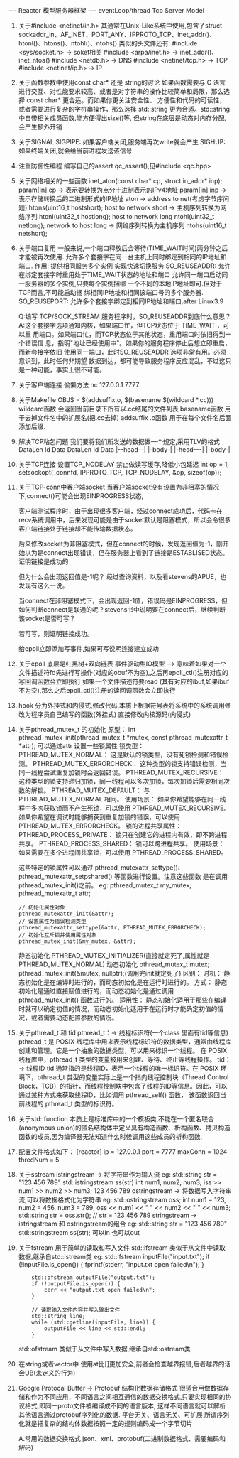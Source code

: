 --- Reactor 模型服务器框架 ---
eventLoop/thread Tcp Server Model

1. 关于#include <netinet/in.h> 
    其通常在Unix-Like系统中使用,包含了struct sockaddr_in、AF_INET、PORT_ANY、IPPROTO_TCP、inet_addr()、htonl()、htons()、ntohl()、ntohs()
    类似的头文件还有:
        #include <sys/socket.h> -> soket相关
        #include <arpa/inet.h>  -> inet_addr()、inet_ntoa()
        #include <netdb.h> -> DNS
        #include <netinet/tcp.h> -> TCP
        #include <netinet/ip.h> -> IP

2. 关于函数参数中使用const char* 还是 string的讨论
    如果函数需要与 C 语言进行交互、对性能要求较高、或者是对字符串的操作比较简单和局限，那么选择 const char* 更合适。而如果你更关注安全性、
    方便性和代码的可读性，或者需要进行复杂的字符串操作，那么选择 std::string 更为合适。std::string中自带相关成员函数,能方便得出size()等,
    但string在底层是动态对内存分配,会产生额外开销

3. 关于SIGNAL
    SIGPIPE: 如果客户端关闭,服务端再次write就会产生
    SIGHUP:如果终端关闭,就会给当前进程发送该信号

4. 注重防御性编程
    编写自己的assert qc_assert(),见#include <qc.hpp>

5. 关于网络相关的一些函数
    inet_aton(const char* cp, struct in_addr* inp);
        param[in] cp -> 表示要转换为点分十进制表示的IPv4地址
        param[in] inp -> 表示存储转换后的二进制形式的IP地址
        aton -> address to net(考虑字节序问题)
    htons(uint16_t hostshort);
        host to network short -> 主机序列转换为网络序列
    htonl(uint32_t hostlong);
        host to network long 
    ntohl(uint32_t netlong);
        network to host long -> 网络序列转换为主机序列
    ntohs(uint16_t netshort);

6. 关于端口复用
    一般来说,一个端口释放后会等待(TIME_WAIT时间)两分钟之后才能被再次使用.
    允许多个套接字在同一台主机上同时绑定到相同的IP地址和端口.
    作用:
        提供相同服务多个实例
        实现快速切换服务
    SO_REUSEADDR:   允许在绑定套接字时重用处于TIME_WAIT状态的地址和端口
                    允许同一端口启动同一服务器的多个实例,只要每个实例捆绑
                    一个不同的本地IP地址即可.但对于TCP而言,不可能启动捆
                    绑相同IP地址和相同该端口号的多个服务器.
    SO_REUSEPORT: 允许多个套接字绑定到相同IP地址和端口,after Linux3.9

    Q:编写 TCP/SOCK_STREAM 服务程序时，SO_REUSEADDR到底什么意思？
    A:这个套接字选项通知内核，如果端口忙，但TCP状态位于 TIME_WAIT ，可以重
    用端口。如果端口忙，而TCP状态位于其他状态，重用端口时依旧得到一个错误信
    息，指明"地址已经使用中"。如果你的服务程序停止后想立即重启，而新套接字依旧
    使用同一端口，此时SO_REUSEADDR 选项非常有用。必须意识到，此时任何非期望
    数据到达，都可能导致服务程序反应混乱，不过这只是一种可能，事实上很不可能。

7. 关于客户端连接
    偷懒方法 nc 127.0.0.1 7777

8. 关于Makefile
    OBJS = $(addsuffix.o, $(basename $(wildcard *.cc)))
    wildcard函数 会返回当前目录下所有以.cc结尾的文件列表
    basename函数 用于去掉文件名中的扩展名(把.cc去掉)
    addsuffix .o函数 用于在每个文件名后面添加后缀. 

9. 解决TCP粘包问题
    我们要将我们所发送的数据做一个规定,采用TLV的格式
    DataLen Id   Data    DataLen Id  Data
    |--head--| |-body-|  |-head---| |-body-| 

10. 关于TCP连接
    设置TCP_NODELAY 禁止做读写缓存,降低小包延迟
    int op = 1;
    setsockopt(_connfd, IPPROTO_TCP, TCP_NODELAY, &op, sizeof(op));

11. 关于TCP-conn中客户端socket
    当客户端socket没有设置为非阻塞的情况下,connect()可能会出现EINPROGRESS状态,
	
    客户端测试程序时，由于出现很多客户端，经过connect成功后，代码卡在recv系统调用中，后来发现可能是由于socket默认是阻塞模式，所以会令很多客户端链接处于链接却不能传输数据状态。

	后来修改socket为非阻塞模式，但在connect的时候，发现返回值为-1，刚开始以为是connect出现错误，但在服务器上看到了链接是ESTABLISED状态。证明链接是成功的

	但为什么会出现返回值是-1呢？ 经过查询资料，以及看stevens的APUE，也发现有这么一说。

	当connect在非阻塞模式下，会出现返回-1值，错误码是EINPROGRESS，但如何判断connect是联通的呢？stevens书中说明要在connect后，继续判断该socket是否可写？

	若可写，则证明链接成功。

	给epoll立即添加写事件,如果可写说明连接建立成功

12. 关于epoll
    底层是红黑树+双向链表
    事件驱动型IO模型 --> 意味着如果对一个文件描述符fd先进行写操作(对应的obuf不为空),之后再epoll_ctl()注册对应的写回调函数会立即执行
                      如果一个文件描述符要read (其有对应的ibuf,如果ibuf不为空),那么之后epoll_ctl()注册的读回调函数会立即执行

13. hook 
    分为外挂式和内侵式,修改代码,本质上根据符号表将系统中的系统调用修改为程序员自己编写的函数(外挂式)
    直接修改内核源码(内侵式)

14. 关于pthread_mutex_t 的初始化
    原型：
        int pthread_mutex_init(pthread_mutex_t *mutex, const pthread_mutexattr_t *attr);
        可以通过attr 设置一些锁属性
    锁类型：
        PTHREAD_MUTEX_NORMAL： 这是默认的锁类型，没有死锁检测和错误检测。
        PTHREAD_MUTEX_ERRORCHECK： 这种类型的锁支持错误检测，当同一线程尝试重复加锁时会返回错误。
        PTHREAD_MUTEX_RECURSIVE： 这种类型的锁支持递归加锁，同一线程可以多次加锁，每次加锁后需要相同次数的解锁。
        PTHREAD_MUTEX_DEFAULT： 与 PTHREAD_MUTEX_NORMAL 相同。
        使用场景：
            如果你希望能够在同一线程中多次获取锁而不产生死锁，可以使用 PTHREAD_MUTEX_RECURSIVE。
            如果你希望在调试时能够捕获到重复加锁的错误，可以使用 PTHREAD_MUTEX_ERRORCHECK。
        锁的进程共享属性：
            PTHREAD_PROCESS_PRIVATE： 锁只在创建它的进程内有效，即不跨进程共享。
            PTHREAD_PROCESS_SHARED： 锁可以跨进程共享。
        使用场景：
            如果需要在多个进程间共享锁，可以使用 PTHREAD_PROCESS_SHARED。

    这些特定的锁属性可以通过 pthread_mutexattr_settype()、pthread_mutexattr_setpshared() 等函数进行设置。注意这些函数
    是在调用pthread_mutex_init()之前。
    eg:
        pthread_mutex_t my_mutex;
        pthread_mutexattr_t attr;

        // 初始化属性对象
        pthread_mutexattr_init(&attr);
        // 设置属性为错误检测类型
        pthread_mutexattr_settype(&attr, PTHREAD_MUTEX_ERRORCHECK);
        // 初始化互斥锁并使用属性对象
        pthread_mutex_init(&my_mutex, &attr);

    静态初始化 PTHREAD_MUTEX_INITIALIZER(直接就定死了,属性就是PTHREAD_MUTEX_NORMAL)
    动态初始化 pthread_mutex_t mutex; pthread_mutex_init(&mutex, nullptr);(调用完init就定死了)
    区别：
        时机： 静态初始化是在编译时进行的，而动态初始化是在运行时进行的。
        方式： 静态初始化是通过直接赋值进行的，而动态初始化是通过调用 pthread_mutex_init() 函数进行的。
        适用性： 静态初始化适用于那些在编译时就可以确定初值的情况，而动态初始化适用于在运行时才能确定初值的情况，或者需要动态配置参数的情况。

15. 关于pthread_t 和 tid
    pthread_t：-> 线程标识符(一个class 里面有tid等信息)
        pthread_t 是 POSIX 线程库中用来表示线程标识符的数据类型，通常由线程库创建和管理。它是一个抽象的数据类型，可以用来标识一个线程。
        在 POSIX 线程库中，pthread_t 类型的变量被用来创建、等待、终止等线程操作。
    tid：      -> 线程ID
        tid 通常指的是线程ID，表示一个线程的唯一标识符。在 POSIX 环境下，pthread_t 类型的变量实际上是一个指向线程控制块（Thread Control
        Block，TCB）的指针，而线程控制块中包含了线程的ID等信息。因此，可以通过某种方式来获取线程ID，比如调用 pthread_self() 函数，
        该函数返回当前线程的 pthread_t 类型的标识符。

16. 关于std::function
    本质上是标准库中的一个模板类,不能在一个匿名联合(anonymous union)的匿名结构体中定义具有构造函数、析构函数、拷贝构造函数的成员,因为编译器无法知道什么时候调用这些成员的析构函数.

17. 配置文件格式如下：
    [reactor]
    ip = 127.0.0.1
    port = 7777
    maxConn = 1024
    thredNum = 5

18. 关于sstream
    istringstream ->  将字符串作为输入流
        eg:
            std::string str = "123 456 789"
            std::istringstream ss(str)
            int num1, num2, num3;
            iss >> num1 >> num2 >> num3;
                    123     456     789
    ostringstream -> 将数据写入字符串流,可以将数据格式化为字符串
        eg:
            std::ostringstream oss;
            int num1 = 123, num2 = 456, num3 = 789;
            oss << num1 << " " << num2 << " " << num3;
            std::string str = oss.str(); // str = 123 456 789
    stringstream  -> istringstream 和 ostringstream的组合
        eg:
            std::string str = "123 456 789"
            std::stringstream ss(str);
            可以in 也可以out

19. 关于fstream
    用于简单的读取和写入文件
    std::ifstream 类似于从文件中读取数据,继承自std::istream类
        eg:
            std::ifstream inputFile("input.txt");
            if (!inputFile.is_open()) {
                fprintf(stderr, "input.txt open failed\n");
            }

            std::ofstream outputFile("output.txt");
            if (!outputFile.is_open()) {
                cerr << "output.txt open failed\n";
            }

            // 读取输入文件内容并写入输出文件
            std::string line;
            while (std::getline(inputFile, line)) {
                outputFile << line << std::endl;
            }
    std::ofstream 类似于从文件中写入数据,继承自std::ostream类

20. 在string或者vector中
    使用at比[]更加安全,前者会检查越界报错,后者越界的话会UB(未定义的行为)
    
21. Google Protocal Buffer -> Protobuf 结构化数据存储格式
        很适合用做数据存储和作为不同应用，不同语言之间相互通信的数据交换格式,只要实现相同的协议格式,即同一proto文件被编译成不同的语言版本,
    这样不同语言就可以解析其他语言通过protobuf序列化的数据.
        平台无关、语言无关、可扩展
    所谓序列化就是把复杂的结构体数据按照一定的规则编码成一个字节切片

    A.常用的数据交换格式 json、xml、protobuf(二进制数据格式、需要编码和解码)

